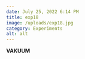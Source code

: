 ```yaml
---
date: July 25, 2022 6:14 PM
title: exp18
image: /uploads/exp18.jpg
category: Experiments
alt: alt
---
```

**VAKUUM**